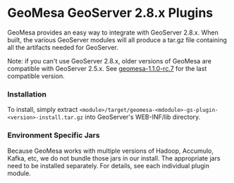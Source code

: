 # GeoMesa GeoServer 2.8.x Plugins

GeoMesa provides an easy way to integrate with GeoServer 2.8.x. When built, the various GeoServer
modules will all produce a tar.gz file containing all the artifacts needed for GeoServer.

Note: if you can't use GeoServer 2.8.x, older versions of GeoMesa are compatible with GeoServer 2.5.x.
See [geomesa-1.1.0-rc.7](tree/geomesa-1.1.0-rc.7) for the last compatible version.

### Installation

To install, simply extract `<module>/target/geomesa-<mdodule>-gs-plugin-<version>-install.tar.gz`
into GeoServer's WEB-INF/lib directory.

### Environment Specific Jars

Because GeoMesa works with multiple versions of Hadoop, Accumulo, Kafka, etc, we do not bundle those jars
in our install. The appropriate jars need to be installed separately. For details, see each individual
plugin module.
